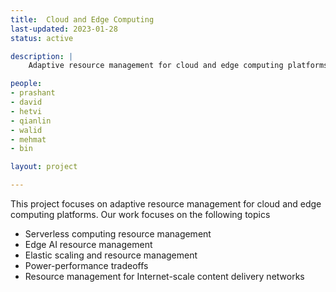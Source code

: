 ```yaml
---
title:  Cloud and Edge Computing
last-updated: 2023-01-28
status: active

description: |
    Adaptive resource management for cloud and edge computing platforms. 

people:
- prashant
- david
- hetvi
- qianlin
- walid
- mehmat
- bin

layout: project

---
```

This project focuses on adaptive resource management for cloud and edge computing platforms. Our 
work focuses on the following topics

* Serverless computing resource management
* Edge AI resource management
* Elastic scaling and resource management
* Power-performance tradeoffs 
* Resource management for Internet-scale content delivery networks



 

